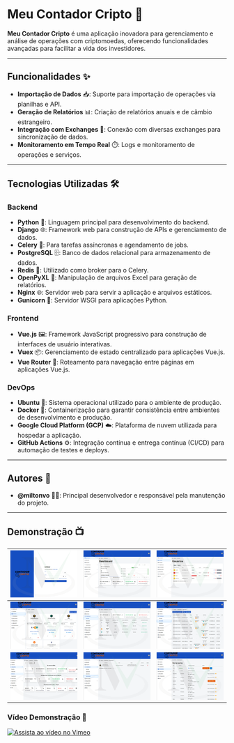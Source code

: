 # Meu Contador Cripto 🚀

**Meu Contador Cripto** é uma aplicação inovadora para gerenciamento e análise de operações com criptomoedas, oferecendo funcionalidades avançadas para facilitar a vida dos investidores.

---

## Funcionalidades ✨

- **Importação de Dados** 📥: Suporte para importação de operações via planilhas e API.
- **Geração de Relatórios** 📊: Criação de relatórios anuais e de câmbio estrangeiro.
- **Integração com Exchanges** 🔗: Conexão com diversas exchanges para sincronização de dados.
- **Monitoramento em Tempo Real** ⏱️: Logs e monitoramento de operações e serviços.

---

## Tecnologias Utilizadas 🛠️

### Backend
- **Python** 🐍: Linguagem principal para desenvolvimento do backend.
- **Django** 🌐: Framework web para construção de APIs e gerenciamento de dados.
- **Celery** 🥬: Para tarefas assíncronas e agendamento de jobs.
- **PostgreSQL** 🗄️: Banco de dados relacional para armazenamento de dados.
- **Redis** 🔴: Utilizado como broker para o Celery.
- **OpenPyXL** 📑: Manipulação de arquivos Excel para geração de relatórios.
- **Nginx** 🌐: Servidor web para servir a aplicação e arquivos estáticos.
- **Gunicorn** 🦄: Servidor WSGI para aplicações Python.

### Frontend
- **Vue.js** 🖼️: Framework JavaScript progressivo para construção de interfaces de usuário interativas.
- **Vuex** 📦: Gerenciamento de estado centralizado para aplicações Vue.js.
- **Vue Router** 🧭: Roteamento para navegação entre páginas em aplicações Vue.js.

### DevOps
- **Ubuntu** 🐧: Sistema operacional utilizado para o ambiente de produção.
- **Docker** 🐳: Containerização para garantir consistência entre ambientes de desenvolvimento e produção.
- **Google Cloud Platform (GCP)** ☁️: Plataforma de nuvem utilizada para hospedar a aplicação.
- **GitHub Actions** ⚙️: Integração contínua e entrega contínua (CI/CD) para automação de testes e deploys.

---

## Autores 👥

- **@miltonvo** 👨‍💻: Principal desenvolvedor e responsável pela manutenção do projeto.

---

## Demonstração 📺

| ![Imagem 1](assets/1.png) | ![Imagem 2](assets/2.png) | ![Imagem 3](assets/3.png) |
|:-------------------------:|:-------------------------:|:-------------------------:|
| ![Imagem 4](assets/4.png) | ![Imagem 5](assets/5.png) | ![Imagem 6](assets/6.png) |
| ![Imagem 7](assets/7.png) | ![Imagem 8](assets/8.png) | ![Imagem 9](assets/9.png) |

### Vídeo Demonstração 🎥

[![Assista ao vídeo no Vimeo](assets/thumb.png)](https://vimeo.com/1032858125)